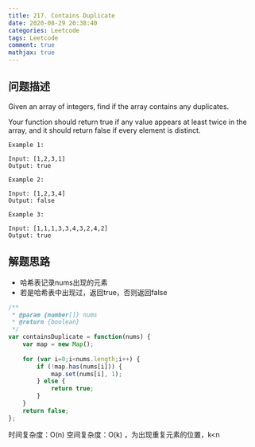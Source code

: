 ```yaml
---
title: 217. Contains Duplicate
date: 2020-08-29 20:38:40
categories: Leetcode
tags: Leetcode
comment: true
mathjax: true
---
```


## 问题描述

Given an array of integers, find if the array contains any duplicates.

Your function should return true if any value appears at least twice in the array, and it should return false if every element is distinct.

```
Example 1:

Input: [1,2,3,1]
Output: true
```
<!--more-->
```
Example 2:

Input: [1,2,3,4]
Output: false
```
```
Example 3:

Input: [1,1,1,3,3,4,3,2,4,2]
Output: true
```

## 解题思路

- 哈希表记录nums出现的元素
- 若是哈希表中出现过，返回true，否则返回false

```javascript
/**
 * @param {number[]} nums
 * @return {boolean}
 */
var containsDuplicate = function(nums) {
    var map = new Map();
    
    for (var i=0;i<nums.length;i++) {
        if (!map.has(nums[i])) {
            map.set(nums[i], 1);
        } else {
            return true;
        }
    }
    return false;
};
```

时间复杂度：O(n)
空间复杂度：O(k) ，为出现重复元素的位置，k<n
